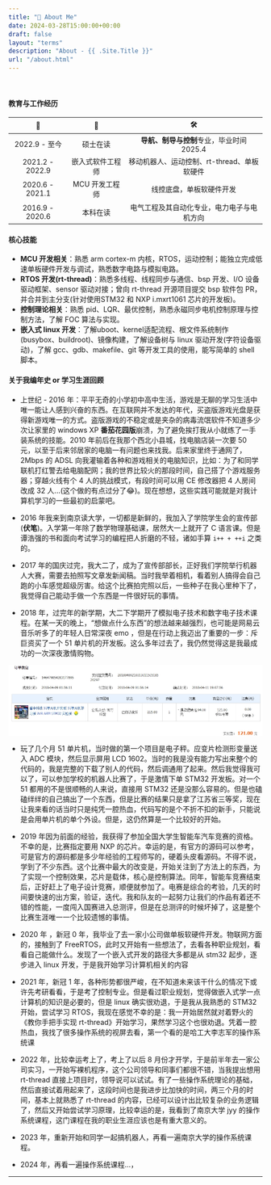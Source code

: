 ```yaml
---
title: "💬 About Me"
date: 2024-03-28T15:00:00+00:00
draft: false
layout: "terms"
description: "About - {{ .Site.Title }}"
url: "/about.html"
---
```


<!-- 单页 -->

&nbsp;

#### 教育与工作经历

| 📅 | 💼 | 🛠 |
|:-:|:-:|:-:|
| 2022.9 - 至今 | 硕士在读 | **导航、制导与控制**专业，毕业时间 2025.4 |
| 2021.2 - 2022.9 | 嵌入式软件工程师 | 移动机器人、运动控制、rt-thread、单板软硬件 |
| 2020.6 - 2021.1 | MCU 开发工程师 | 线控底盘，单板软硬件开发 |
| 2016.9 - 2020.6 | 本科在读 | 电气工程及其自动化专业，电力电子与电机方向 |


#### 核心技能

- **MCU 开发相关**：熟悉 arm cortex-m 内核，RTOS，运动控制；能独立完成低速单板硬件开发与调试，熟悉数字电路与模拟电路。
- **RTOS 开发(rt-thread)**：熟悉多线程、线程同步与通信、bsp 开发、I/O 设备驱动框架、sensor 驱动对接；曾向 rt-thread 开源项目提交 bsp 软件包 PR，并合并到主分支(针对使用STM32 和 NXP i.mxrt1061 芯片的开发板)。 
- **控制理论相关**：熟悉 pid、LQR、最优控制，熟悉永磁同步电机控制原理与控制方法，了解 FOC 算法与实现。
- **嵌入式 linux 开发**：了解uboot、kernel适配流程、根文件系统制作(busybox、buildroot)、镜像构建，了解设备树与 linux 驱动开发(字符设备驱动)，了解 gcc、gdb、makefile、git 等开发工具的使用，能写简单的 shell 脚本。


#### 关于我编年史 or 学习生涯回顾

- 上世纪 - 2016 年：平平无奇的小学初中高中生活，游戏是无聊的学习生活中唯一能让人感到兴奋的东西。在互联网并不发达的年代，买盗版游戏光盘是获得新游戏唯一的方式。盗版游戏的不稳定或是夹杂的病毒流氓软件不知道多少次让家里的 windows XP **番茄花园版**崩溃，为了避免挨打我从小就练了一手装系统的技能。2010 年前后在我那个西北小县城，找电脑店装一次要 50 元，以至于后来邻居家的电脑一有问题也来找我。后来家里终于通网了，2Mbps 的 ADSL 向我灌输着各种和游戏相关的电脑知识，比如：为了和同学联机打红警去给电脑配网；我的世界比较火的那段时间，自己搭了个游戏服务器；穿越火线有个 4 人的挑战模式，有段时间可以用 CE 修改器把 4 人房间改成 32 人...(这个做的有点过分了😂)。现在想想，这些实践可能就是对我计算机学习的一些最初的启蒙吧。

- 2016 年我来到南京读大学，一切都是新鲜的，我加入了学院学生会的宣传部(**伏笔**)。入学第一年除了数学物理基础课，居然大一上就开了 C 语言课。但是谭浩强的书和面向考试学习的编程把人折磨的不轻，诸如手算 `i++ + ++i` 之类的。

- 2017 年的国庆过完，我大二了，成为了宣传部部长，正好我们学院举行机器人大赛，需要去拍照写文章发新闻稿。当时我举着相机，看着别人搞得会自己跑的小车感觉超级厉害。给这个比赛拍完照以后，一些种子在我心里种下了，我觉得自己能动手做一个东西是一件很好玩的事情。

- 2018 年，过完年的新学期，大二下学期开了模拟电子技术和数字电子技术课程。在某一天的晚上，“想做点什么东西”的想法越来越强烈，也可能是网易云音乐听多了的年轻人日常深夜 emo ，但是在行动上我迈出了重要的一步：斥巨资买了一个 51 单片机的开发板。这么多年过去了，我仍然觉得这是我最成功的一次深夜激情购物。

<img src="./blog/images/about-1.png" width="600" style="display: block; margin: auto;">

- 玩了几个月 51 单片机，当时做的第一个项目是电子秤。应变片检测形变量送入 ADC 模块，然后显示屏用 LCD 1602。当时的我是没有能力写出来整个的代码的，我是完整的下载了别人的代码，然后调通用了起来。然后我觉得我可以了，可以参加学校的机器人比赛了，于是激情下单 STM32 开发板。对一个 51 都用的不是很顺畅的人来说，直接用 STM32 还是没那么容易的。但是也磕磕绊绊的自己搞出了一个东西，但是比赛的结果只是拿了江苏省三等奖，现在让我来看的话当时只是纯凭一腔热血，代码写的是个不折不扣的新手，只能说是会用单片机的单个外设。但是，这仍然算是一个比较好的开始。

- 2019 年因为前面的经验，我获得了参加全国大学生智能车汽车竞赛的资格。不幸的是，比赛指定要用 NXP 的芯片。幸运的是，有官方的源码可以参考，可是官方的源码都是多少年经验的工程师写的，硬着头皮看源码。不得不说，学到了不少东西。这个比赛中最大的改变是，开始关注到了方法上的东西，为了实现一个控制效果，芯片是载体，核心是控制算法。同年，智能车竞赛结束后，正好赶上了电子设计竞赛，顺便就参加了。电赛是综合的考验，几天的时间要快速的出方案，验证，迭代。我和队友的一起努力让我们的作品有着还不错的性能，一度闯入国赛进入总测评，但是在总测评的时候坏掉了，这是整个比赛生涯唯一一个比较遗憾的事情。

- 2020 年 ，新冠 0 年，我毕业了去一家小公司做单板软硬件开发。物联网方面的，接触到了 FreeRTOS，此时又开始有一些想法了，去看各种职业规划，看看自己能做什么。发现了一个嵌入式开发的路径大多都是从 stm32 起步，逐步进入 linux 开发，于是我开始学习计算机相关的内容

- 2021 年，新冠 1 年，各种形势都很严峻，在不知道未来该干什么的情况下或许先考研看看，于是考了控制专业。但是看过职业规划，觉得做嵌入式学一点计算机的知识是必要的，但是 linux 确实很劝退，于是我从我熟悉的 STM32 开始，尝试学习 RTOS，我现在感觉不幸的是：我一开始居然就对着野火的《教你手把手实现 rt-thread》开始学习，果然学习这个也很劝退。凭着一腔热血，我找了很多操作系统的视屏去看，第一个看的是哈工大李志军的操作系统课

- 2022 年，比较幸运考上了，考上了以后 8 月份才开学，于是前半年去一家公司实习，一开始写裸机程序，这个公司领导和同事们都很不错，当我提出想用 rt-thread 直接上项目时，领导说可以试试。有了一些操作系统理论的基础，然后直接试着用起来了，这段时间也是我进步比加快的时间，两三个月的时间，基本上就熟悉了 rt-thread 的内容，已经可以设计出比较复杂的业务逻辑了，然后又开始尝试学习原理，比较幸运的是，我看到了南京大学 jyy 的操作系统课程，这门课程在我的职业生涯应该也是有重大意义的。

- 2023 年，重新开始和同学一起搞机器人，再看一遍南京大学的操作系统课程。

- 2024 年，再看一遍操作系统课程...，







---

